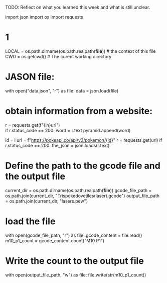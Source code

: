 TODO: Reflect on what you learned this week and what is still unclear.

import json
import os
import requests

# 1

LOCAL = os.path.dirname(os.path.realpath(**file**)) # the context of this file
CWD = os.getcwd() # The curent working directory

# JASON file:

with open("data.json", "r") as file:
data = json.load(file)

# obtain information from a website:

r = requests.get(f"{in}url")  
if r.status_code == 200:
word = r.text
pyramid.append(word)

id = i
url = f"https://pokeapi.co/api/v2/pokemon/{id}"
r = requests.get(url)
if r.status_code == 200:
the_json = json.loads(r.text)

# Define the path to the gcode file and the output file

current_dir = os.path.dirname(os.path.realpath(**file**))
gcode_file_path = os.path.join(current_dir, "Trispokedovetiles(laser).gcode")
output_file_path = os.path.join(current_dir, "lasers.pew")

# load the file

with open(gcode_file_path, "r") as file:
gcode_content = file.read()
m10_p1_count = gcode_content.count("M10 P1")

# Write the count to the output file

with open(output_file_path, "w") as file:
file.write(str(m10_p1_count))

